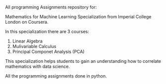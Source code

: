 All programming Assignments repository for:

Mathematics for Machine Learning Specialization from Imperial College London on Coursera.

In this specialization there are 3 courses:
1) Linear Algebra
2) Mulivariable Calculus
3) Principal Componet Analysis (PCA)

This specialization helps students to gain an understanding how to correlate mathematics with data science.

All the programming assignments done in python.
